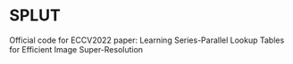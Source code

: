 # SPLUT
Official code for ECCV2022 paper: Learning Series-Parallel Lookup Tables for Efficient Image Super-Resolution
